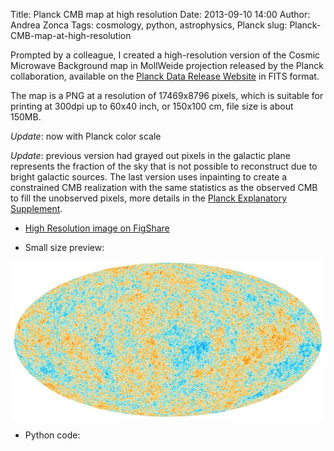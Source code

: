 Title: Planck CMB map at high resolution
Date: 2013-09-10 14:00
Author: Andrea Zonca
Tags: cosmology, python, astrophysics, Planck
slug: Planck-CMB-map-at-high-resolution

Prompted by a colleague, I created a high-resolution version of the Cosmic Microwave Background map in MollWeide projection released by the Planck collaboration, available on the [Planck Data Release Website](http://irsa.ipac.caltech.edu/data/Planck/release_1/all-sky-maps/previews/COM_CompMap_CMB-smica_2048_R1.20/index.html) in FITS format.

The map is a PNG at a resolution of 17469x8796 pixels, which is suitable for printing at 300dpi up to 60x40 inch, or 150x100 cm, file size is about 150MB.

*Update*: now with Planck color scale

*Update*: previous version had grayed out pixels in the galactic plane represents the fraction of the sky that is not possible to reconstruct due to bright galactic sources. The last version uses inpainting to create a constrained CMB realization with the same statistics as the observed CMB to fill the unobserved pixels, more details in the [Planck Explanatory Supplement](http://www.sciops.esa.int/wikiSI/planckpla/index.php?title=CMB_and_astrophysical_component_maps&instance=Planck_Public_PLA). 

* [High Resolution image on FigShare](http://dx.doi.org/10.6084/m9.figshare.795296)

* Small size preview:

![Preview of Planck CMB map](/images/Planck-CMB-map-at-high-resolution_planck_cmb_map.jpg)

* Python code:

<script src="https://gist.github.com/zonca/6515744.js"></script>
